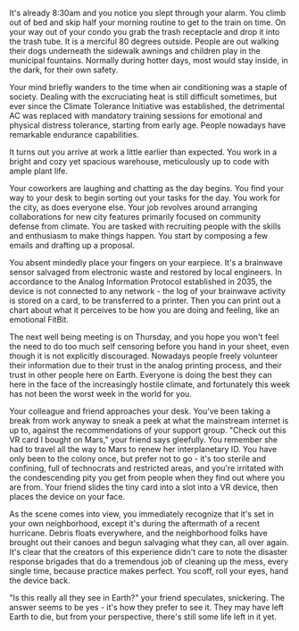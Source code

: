 It's already 8:30am and you notice you slept through your alarm. You climb out of bed and skip half your morning routine to get to the train on time. On your way out of your condo you grab the trash receptacle and drop it into the trash tube.
It is a merciful 80 degrees outside. People are out walking their dogs underneath the sidewalk awnings and children play in the municipal fountains. Normally during hotter days, most would stay inside, in the dark, for their own safety.

Your mind briefly wanders to the time when air conditioning was a staple of society. Dealing with the excruciating heat is still difficult sometimes, but ever since the Climate Tolerance Initiative was established, the detrimental AC was replaced with mandatory training sessions for emotional and physical distress tolerance, starting from early age. People nowadays have remarkable endurance capabilities.

It turns out you arrive at work a little earlier than expected. You work in a bright and cozy yet spacious warehouse, meticulously up to code with ample plant life.

Your coworkers are laughing and chatting as the day begins. You find your way to your desk to begin sorting out your tasks for the day. You work for the city, as does everyone else. Your job revolves around arranging collaborations for new city features primarily focused on community defense from climate. You are tasked with recruiting people with the skills and enthusiasm to make things happen. You start by composing a few emails and drafting up a proposal.

You absent mindedly place your fingers on your earpiece. It's a brainwave sensor salvaged from electronic waste and restored by local engineers. In accordance to the Analog Information Protocol established in 2035, the device is not connected to any network - the log of your brainwave activity is stored on a card, to be transferred to a printer. Then you can print out a chart about what it perceives to be how you are doing and feeling, like an emotional FitBit.

The next well being meeting is on Thursday, and you hope you won't feel the need to do too much self censoring before you hand in your sheet, even though it is not explicitly discouraged. Nowadays people freely volunteer their information due to their trust in the analog printing process, and their trust in other people here on Earth. Everyone is doing the best they can here in the face of the increasingly hostile climate, and fortunately this week has not been the worst week in the world for you.

Your colleague and friend approaches your desk. You've been taking a break from work anyway to sneak a peek at what the mainstream internet is up to, against the recommendations of your support group.
"Check out this VR card I bought on Mars," your friend says gleefully. You remember she had to travel all the way to Mars to renew her interplanetary ID. You have only been to the colony once, but prefer not to go - it's too sterile and confining, full of technocrats and restricted areas, and you're irritated with the condescending pity you get from people when they find out where you are from.
Your friend slides the tiny card into a slot into a VR device, then places the device on your face.

As the scene comes into view, you immediately recognize that it's set in your own neighborhood, except it's during the aftermath of a recent hurricane. Debris floats everywhere, and the neighborhood folks have brought out their canoes and begun salvaging what they can, all over again.
It's clear that the creators of this experience didn't care to note the disaster response brigades that do a tremendous job of cleaning up the mess, every single time, because practice makes perfect. You scoff, roll your eyes, hand the device back.

"Is this really all they see in Earth?" your friend speculates, snickering. The answer seems to be yes - it's how they prefer to see it. They may have left Earth to die, but from your perspective, there's still some life left in it yet.